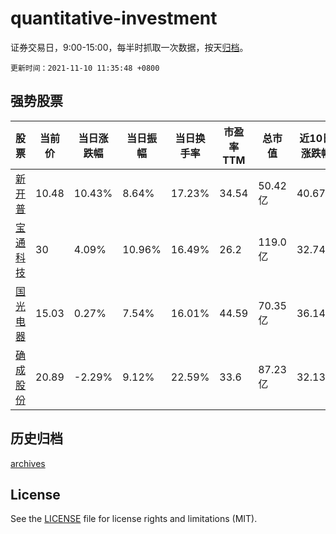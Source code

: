 # quantitative-investment

证券交易日，9:00-15:00，每半时抓取一次数据，按天[归档](archives)。

`更新时间：2021-11-10 11:35:48 +0800`

## 强势股票

|股票|当前价|当日涨跌幅|当日振幅|当日换手率|市盈率TTM|总市值|近10日涨跌幅|
|----|----|----|----|----|----|----|----|
|[新开普](https://xueqiu.com/S/SZ300248)|10.48|10.43%|8.64%|17.23%|34.54|50.42亿|40.67%|
|[宝通科技](https://xueqiu.com/S/SZ300031)|30|4.09%|10.96%|16.49%|26.2|119.0亿|32.74%|
|[国光电器](https://xueqiu.com/S/SZ002045)|15.03|0.27%|7.54%|16.01%|44.59|70.35亿|36.14%|
|[确成股份](https://xueqiu.com/S/SH605183)|20.89|-2.29%|9.12%|22.59%|33.6|87.23亿|32.13%|

## 历史归档

[archives](archives)

## License

See the [LICENSE](LICENSE) file for license rights and limitations (MIT).